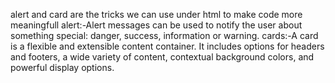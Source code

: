 
alert and card are the tricks we can use under html to make code more meaningfull
alert:-Alert messages can be used to notify the user about something special: danger, success, information or warning.
cards:-A card is a flexible and extensible content container. It includes options for headers and footers, a wide variety of content, contextual background colors, and powerful display options.
